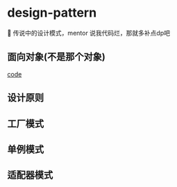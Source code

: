 # design-pattern

🎨 传说中的设计模式，mentor 说我代码烂，那就多补点dp吧

## 面向对象(不是那个对象)

[code](./src/example/object-oriented/index.ts)

## 设计原则

## 工厂模式

## 单例模式

## 适配器模式